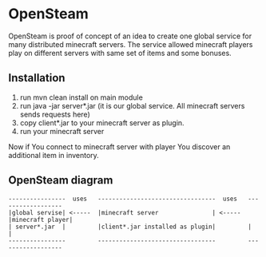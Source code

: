 OpenSteam
=========
OpenSteam is proof of concept of an idea to create one global service for many distributed minecraft servers.
The service allowed minecraft players play on different servers with same set of items and some bonuses.

Installation
-----------
1) run mvn clean install on main module
2) run java -jar server*.jar (it is our global service. All minecraft servers sends requests here)
2) copy client*.jar to your minecraft server as plugin.
3) run your minecraft server

Now if You connect to minecraft server with player You discover an additional item in inventory.

OpenSteam diagram
-----------------
```
----------------  uses   ---------------------------------  uses   ------------------
|global servise| <-----  |minecraft server               | <-----  |minecraft player|
| server*.jar  |         |client*.jar installed as plugin|         |                |
----------------         ---------------------------------         ------------------
```
